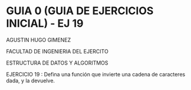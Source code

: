 # GUIA 0 (GUIA DE EJERCICIOS INICIAL) - EJ 19
AGUSTIN HUGO GIMENEZ

FACULTAD DE INGENIERIA DEL EJERCITO

ESTRUCTURA DE DATOS Y ALGORITMOS

EJERCICIO 19 : Defina una función que invierte una cadena de caracteres dada, y la devuelve.
